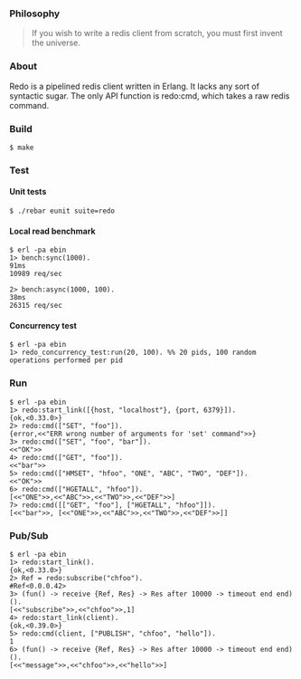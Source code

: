 ### Philosophy

> If you wish to write a redis client from scratch, you must first invent the universe.

### About

Redo is a pipelined redis client written in Erlang. It lacks any sort of syntactic sugar. The only API function is redo:cmd, which takes a raw redis command.

### Build

    $ make

### Test

#### Unit tests

    $ ./rebar eunit suite=redo

#### Local read benchmark

    $ erl -pa ebin
    1> bench:sync(1000).
    91ms
    10989 req/sec

    2> bench:async(1000, 100).
    38ms
    26315 req/sec

#### Concurrency test

    $ erl -pa ebin
    1> redo_concurrency_test:run(20, 100). %% 20 pids, 100 random operations performed per pid

### Run

    $ erl -pa ebin
    1> redo:start_link([{host, "localhost"}, {port, 6379}]).
    {ok,<0.33.0>}
    2> redo:cmd(["SET", "foo"]).
    {error,<<"ERR wrong number of arguments for 'set' command">>}
    3> redo:cmd(["SET", "foo", "bar"]).
    <<"OK">>
    4> redo:cmd(["GET", "foo"]).
    <<"bar">>
    5> redo:cmd(["HMSET", "hfoo", "ONE", "ABC", "TWO", "DEF"]).
    <<"OK">>
    6> redo:cmd(["HGETALL", "hfoo"]).
    [<<"ONE">>,<<"ABC">>,<<"TWO">>,<<"DEF">>]
    7> redo:cmd([["GET", "foo"], ["HGETALL", "hfoo"]]).
    [<<"bar">>, [<<"ONE">>,<<"ABC">>,<<"TWO">>,<<"DEF">>]]

### Pub/Sub

    $ erl -pa ebin
    1> redo:start_link().
    {ok,<0.33.0>}
    2> Ref = redo:subscribe("chfoo").
    #Ref<0.0.0.42>
    3> (fun() -> receive {Ref, Res} -> Res after 10000 -> timeout end end)().
    [<<"subscribe">>,<<"chfoo">>,1]
    4> redo:start_link(client).  
    {ok,<0.39.0>}
    5> redo:cmd(client, ["PUBLISH", "chfoo", "hello"]).
    1
    6> (fun() -> receive {Ref, Res} -> Res after 10000 -> timeout end end)().
    [<<"message">>,<<"chfoo">>,<<"hello">>]
 

